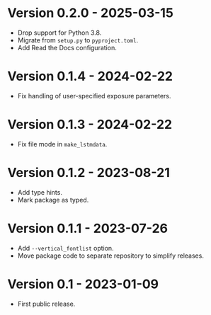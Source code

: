 # Version 0.2.0 - 2025-03-15

* Drop support for Python 3.8.
* Migrate from `setup.py` to `pyproject.toml`.
* Add Read the Docs configuration.

# Version 0.1.4 - 2024-02-22

* Fix handling of user-specified exposure parameters.

# Version 0.1.3 - 2024-02-22

* Fix file mode in `make_lstmdata`.

# Version 0.1.2 - 2023-08-21

* Add type hints.
* Mark package as typed.

# Version 0.1.1 - 2023-07-26

* Add `--vertical_fontlist` option.
* Move package code to separate repository to simplify releases.

# Version 0.1 - 2023-01-09

* First public release.
